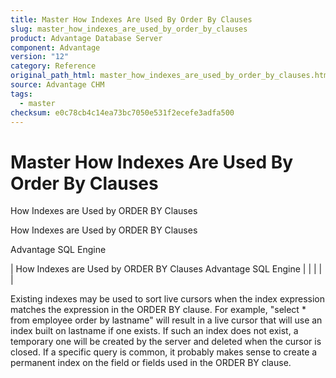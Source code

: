 ```yaml
---
title: Master How Indexes Are Used By Order By Clauses
slug: master_how_indexes_are_used_by_order_by_clauses
product: Advantage Database Server
component: Advantage
version: "12"
category: Reference
original_path_html: master_how_indexes_are_used_by_order_by_clauses.htm
source: Advantage CHM
tags:
  - master
checksum: e0c78cb4c14ea73bc7050e531f2ecefe3adfa500
---
```


# Master How Indexes Are Used By Order By Clauses

How Indexes are Used by ORDER BY Clauses

How Indexes are Used by ORDER BY Clauses

Advantage SQL Engine

| How Indexes are Used by ORDER BY Clauses  Advantage SQL Engine |  |  |  |  |

Existing indexes may be used to sort live cursors when the index expression matches the expression in the ORDER BY clause. For example, "select \* from employee order by lastname" will result in a live cursor that will use an index built on lastname if one exists. If such an index does not exist, a temporary one will be created by the server and deleted when the cursor is closed. If a specific query is common, it probably makes sense to create a permanent index on the field or fields used in the ORDER BY clause.
